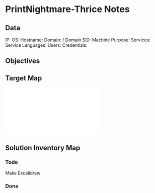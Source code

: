 # PrintNightmare-Thrice Notes

## Data 

IP: 
OS:
Hostname:
Domain:  / Domain SID:
Machine Purpose: 
Services:
Service Languages:
Users:
Credentials:

## Objectives

## Target Map

![](PrintNightmare-Thrice-map.excalidraw.md)

## Solution Inventory Map


### Todo 

Make Excalidraw

### Done
      


